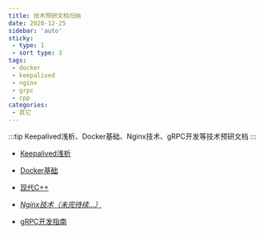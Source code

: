 ```yaml
---
title: 技术预研文档归纳
date: 2020-12-25
sidebar: 'auto'
sticky:
 - type: 1 
 - sort type: 3
tags:
 - docker
 - keepalived
 - nginx
 - grpc
 - cpp
categories: 
 - 其它
---
```


:::tip
Keepalived浅析、Docker基础、Nginx技术、gRPC开发等技术预研文档
:::

<!-- more -->

- [Keepalived浅析](/blog/docs/keepalived)

- [Docker基础](/blog/docs/docker)

- [现代C++](/blog/docs/modern-cpp)

- *[Nginx技术（未完待续...）](../../operations/2019/0610-nginx-readme.html)*

- [gRPC开发指南](../../develop/2020/0508-grpc.html)

